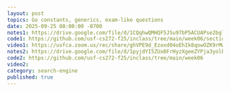 ```yaml
---
layout: post
topics: Go constants, generics, exam-like questions
date: 2025-09-25 08:00:00 -0700
notes1: https://drive.google.com/file/d/1CQqhwQMHQF5JSu97bP5ACUAPse2bglot/view?usp=sharing
code1: https://github.com/usf-cs272-f25/inclass/tree/main/week06/section01
video1: https://usfca.zoom.us/rec/share/ghVPE9d_Ezoxd04oEhIk8qowOZK9rMweewaLiutt05U8v9b4SPUphdIyhVr-icbp.HaAAlp1LdzLoqCGU
notes2: https://drive.google.com/file/d/1pyjdYI5ZUxBFrHyzXgeeZYPja3yolE1X/view?usp=sharing
code2: https://github.com/usf-cs272-f25/inclass/tree/main/week06
video2: 
category: search-engine
published: true
---
```

